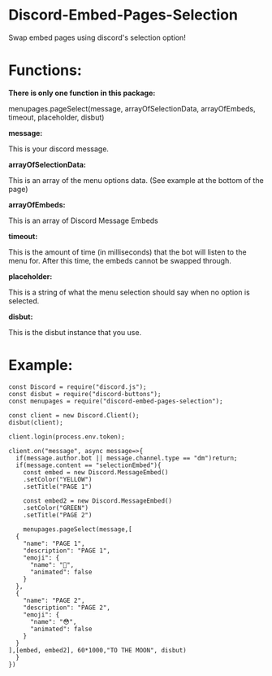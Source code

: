 # Discord-Embed-Pages-Selection

Swap embed pages using discord's selection option!
# Functions:

**There is only one function in this package:**

menupages.pageSelect(message, arrayOfSelectionData, arrayOfEmbeds, timeout, placeholder, disbut)

**message:**

This is your discord message.

**arrayOfSelectionData:**

This is an array of the menu options data. (See example at the bottom of the page)

**arrayOfEmbeds:**

This is an array of Discord Message Embeds

**timeout:**

This is the amount of time (in milliseconds) that the bot will listen to the menu for. After this time, the embeds cannot be swapped through.

**placeholder:**

This is a string of what the menu selection should say when no option is selected.

**disbut:**

This is the disbut instance that you use.

# Example:
```
const Discord = require("discord.js");
const disbut = require("discord-buttons");
const menupages = require("discord-embed-pages-selection");

const client = new Discord.Client();
disbut(client);

client.login(process.env.token);

client.on("message", async message=>{
  if(message.author.bot || message.channel.type == "dm")return;
  if(message.content == "selectionEmbed"){
    const embed = new Discord.MessageEmbed()
    .setColor("YELLOW")
    .setTitle("PAGE 1")
    
    const embed2 = new Discord.MessageEmbed()
    .setColor("GREEN")
    .setTitle("PAGE 2")
    
    menupages.pageSelect(message,[
  {
    "name": "PAGE 1",
    "description": "PAGE 1",
    "emoji": {
      "name": "🧀",
      "animated": false
    }
  },
  {
    "name": "PAGE 2",
    "description": "PAGE 2",
    "emoji": {
      "name": "😳",
      "animated": false
    }
  }
],[embed, embed2], 60*1000,"TO THE MOON", disbut)
  }
})
```
